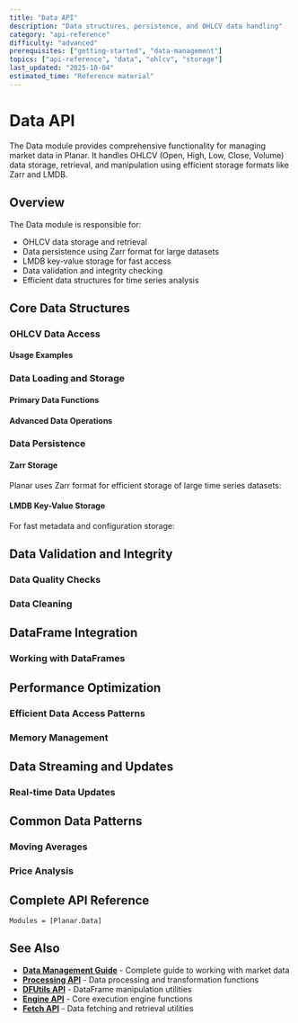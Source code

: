 ```yaml
---
title: "Data API"
description: "Data structures, persistence, and OHLCV data handling"
category: "api-reference"
difficulty: "advanced"
prerequisites: ["getting-started", "data-management"]
topics: ["api-reference", "data", "ohlcv", "storage"]
last_updated: "2025-10-04"
estimated_time: "Reference material"
---
```


# Data API

The Data module provides comprehensive functionality for managing market data in Planar. It handles OHLCV (Open, High, Low, Close, Volume) data storage, retrieval, and manipulation using efficient storage formats like Zarr and LMDB.

## Overview

The Data module is responsible for:
- OHLCV data storage and retrieval
- Data persistence using Zarr format for large datasets
- LMDB key-value storage for fast access
- Data validation and integrity checking
- Efficient data structures for time series analysis

## Core Data Structures

### OHLCV Data Access


#### Usage Examples


### Data Loading and Storage

#### Primary Data Functions


#### Advanced Data Operations


### Data Persistence

#### Zarr Storage

Planar uses Zarr format for efficient storage of large time series datasets:


#### LMDB Key-Value Storage

For fast metadata and configuration storage:


## Data Validation and Integrity

### Data Quality Checks


### Data Cleaning


## DataFrame Integration

### Working with DataFrames


## Performance Optimization

### Efficient Data Access Patterns


### Memory Management


## Data Streaming and Updates

### Real-time Data Updates


## Common Data Patterns

### Moving Averages


### Price Analysis


## Complete API Reference

```@autodocs
Modules = [Planar.Data]
```

## See Also

- **[Data Management Guide](../guides/data-management.md)** - Complete guide to working with market data
- **[Processing API](processing.md)** - Data processing and transformation functions
- **[DFUtils API](dfutils.md)** - DataFrame manipulation utilities
- **[Engine API](engine.md)** - Core execution engine functions
- **[Fetch API](fetch.md)** - Data fetching and retrieval utilities
